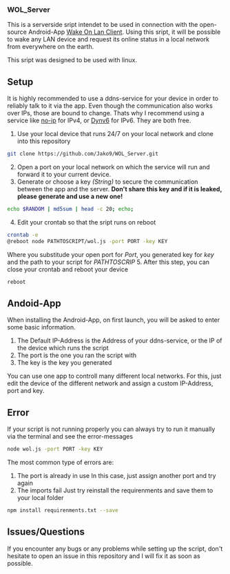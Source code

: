 ### WOL_Server

This is a serverside sript intendet to be used in connection with the open-source Android-App [Wake On Lan Client](https://play.google.com/store/apps/details?id=wol.wol).
Using this sript, it will be possible to wake any LAN device and request its online status in a local network from everywhere on the earth.

This sript was designed to be used with linux.

## Setup

It is highly recommended to use a ddns-service for your device in order to reliably talk to it via the app. Even though the communication also works over IPs, those are bound to change.
Thats why I recommend using a service like [no-ip](https://www.noip.com/) for IPv4, or [Dynv6](https://dynv6.com/) for IPv6. They are both free.

1. Use your local device that runs 24/7 on your local network and clone into this repository 
```sh
git clone https://github.com/Jako9/WOL_Server.git
```
2. Open a port on your local network on which the service will run and forward it to your current device.
3. Generate or choose a key _(String)_ to secure the communication between the app and the server. **Don't share this key and if it is leaked, please generate and use a new one!**
```sh
echo $RANDOM | md5sum | head -c 20; echo;
```
4. Edit your crontab so that the sript runs on reboot
```sh
crontab -e
@reboot node PATHTOSCRIPT/wol.js -port PORT -key KEY
```
Where you substitude your open port for _Port_, you generated key for _key_ and the path to your script for _PATHTOSCRIP_
5. After this step, you can close your crontab and reboot your device
```sh
reboot
```

## Andoid-App

When installing the Android-App, on first launch, you will be asked to enter some basic information.

1. The Default IP-Address is the Address of your ddns-service, or the IP of the device which runs the script
2. The port is the one you ran the script with
3. The key is the key you generated

You can use one app to controll many different local networks. For this, just edit the device of the different network and assign a custom IP-Address, port and key.

## Error

If your script is not running properly you can always try to run it manually via the terminal and see the error-messages
```sh
node wol.js -port PORT -key KEY
```
The most common type of errors are:
1. The port is already in use
In this case, just assign another port and try again
2. The imports fail
Just try reinstall the requirenments and save them to your local folder
```sh
npm install requirenments.txt --save
```

## Issues/Questions

If you encounter any bugs or any problems while setting up the script, don't hesitate to open an issue in this repository and I will fix it as soon as possible.
